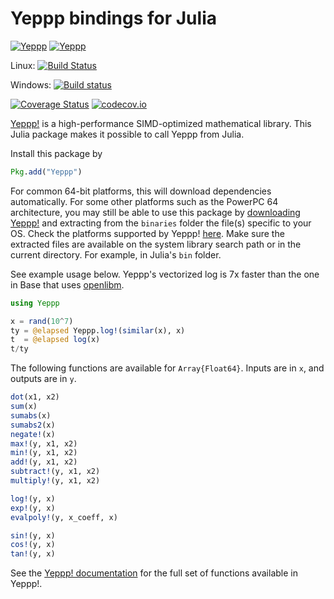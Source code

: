 Yeppp bindings for Julia
========================

[![Yeppp](http://pkg.julialang.org/badges/Yeppp_0.5.svg)](http://pkg.julialang.org/?pkg=Yeppp)
[![Yeppp](http://pkg.julialang.org/badges/Yeppp_0.6.svg)](http://pkg.julialang.org/?pkg=Yeppp)

Linux: [![Build Status](https://travis-ci.org/JuliaMath/Yeppp.jl.svg?branch=master)](https://travis-ci.org/JuliaMath/Yeppp.jl)

Windows: [![Build status](https://ci.appveyor.com/api/projects/status/yxtppqel13q8d8td?svg=true)](https://ci.appveyor.com/project/panlanfeng/yeppp-jl-2y32h)


[![Coverage Status](https://coveralls.io/repos/JuliaMath/Yeppp.jl/badge.svg?branch=master)](https://coveralls.io/r/JuliaMath/Yeppp.jl?branch=master)
[![codecov.io](http://codecov.io/github/JuliaMath/Yeppp.jl/coverage.svg?branch=master)](http://codecov.io/github/JuliaMath/Yeppp.jl?branch=master)

[Yeppp!](http://www.yeppp.info) is a high-performance SIMD-optimized
mathematical library. This Julia package makes it possible to
call Yeppp from Julia.

Install this package by

```julia
Pkg.add("Yeppp")
```

For common 64-bit platforms, this will download dependencies automatically. For some
other platforms such as the PowerPC 64 architecture, you may still be able to
use this package by [downloading
Yeppp!](http://bitbucket.org/MDukhan/yeppp/downloads/yeppp-1.0.0.zip)
and extracting from the `binaries` folder the file(s) specific to your OS.
Check the platforms supported by Yeppp! [here](https://bitbucket.org/MDukhan/yeppp).
Make sure the extracted files are available on the system library
search path or in the current directory.  For example, in Julia's `bin` folder.

See example usage below. Yeppp's vectorized log is 7x faster than the
one in Base that uses [openlibm](http://www.openlibm.org/).

```julia
using Yeppp

x = rand(10^7)
ty = @elapsed Yeppp.log!(similar(x), x)
t  = @elapsed log(x)
t/ty
````

The following functions are available for `Array{Float64}`. Inputs
are in `x`, and outputs are in `y`.

```julia
dot(x1, x2)
sum(x)
sumabs(x)
sumabs2(x)
negate!(x)
max!(y, x1, x2)
min!(y, x1, x2)
add!(y, x1, x2)
subtract!(y, x1, x2)
multiply!(y, x1, x2)

log!(y, x)
exp!(y, x)
evalpoly!(y, x_coeff, x)

sin!(y, x)
cos!(y, x)
tan!(y, x)
````

See the [Yeppp! documentation](http://docs.yeppp.info/c/modules.html)
for the full set of functions available in Yeppp!.

